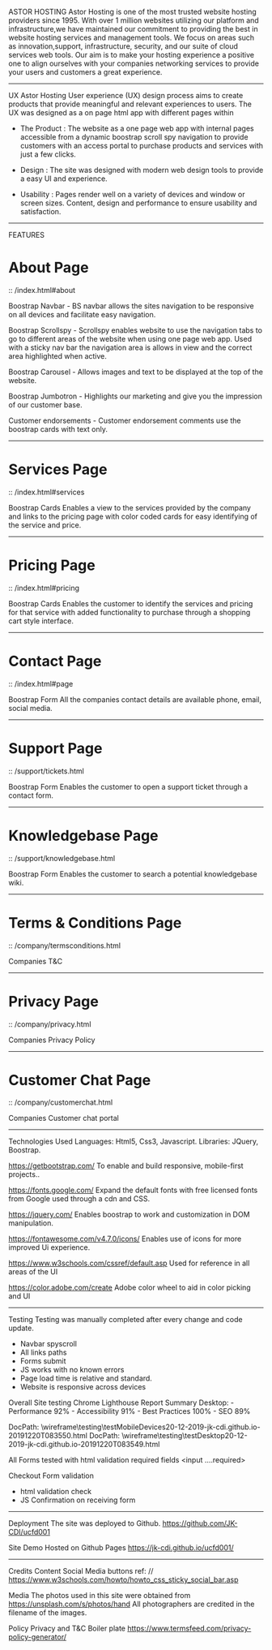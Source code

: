 ASTOR HOSTING
Astor Hosting is one of the most trusted website hosting providers since 1995. With over 1 million websites utilizing our platform and infrastructure,we have maintained our commitment to providing the best in website hosting services and management tools. We focus on areas such as innovation,support, infrastructure, security, and our suite of cloud services web tools. Our aim is to make your hosting experience a positive one to align ourselves with your companies networking services to provide your users and customers a great experience.

--------------------------------------------------------------------------------------------------------

UX
Astor Hosting User experience (UX) design process aims to create products that provide meaningful and relevant experiences to users.
The UX was designed as a on page html app with different pages within  

- The Product
    : The website as a one page web app with internal pages accessible from a dynamic boostrap scroll spy navigation to provide customers with an access portal to purchase products and services with just a few clicks.

- Design
    : The site was designed with modern web design tools to provide a easy UI and experience.

- Usability
    : Pages render well on a variety of devices and window or screen sizes. Content, design and performance to ensure usability and satisfaction.

--------------------------------------------------------------------------------------------------------

FEATURES

# About Page

:: /index.html#about

Boostrap Navbar - BS navbar allows the sites navigation to be responsive on all devices and facilitate easy navigation.

Boostrap Scrollspy - Scrollspy enables website to use the navigation tabs to go to different areas of the website when using one page web app.
Used with a sticky nav bar the navigation area is allows in view and the correct area highlighted when active.

Boostrap Carousel - Allows images and text to be displayed at the top of the website. 

Boostrap Jumbotron - Highlights our marketing and give you the impression of our customer base.

Customer endorsements - Customer endorsement comments use the boostrap cards with text only.

--------------------------------------------------------------------------------------------------------
# Services Page

:: /index.html#services

Boostrap Cards
Enables a view to the services provided by the company and links to the pricing page with color coded cards for easy identifying of the service and price. 

--------------------------------------------------------------------------------------------------------

# Pricing Page

:: /index.html#pricing

Boostrap Cards
Enables the customer to identify the services and pricing for that service with added functionality to purchase through a shopping cart style interface. 

--------------------------------------------------------------------------------------------------------
# Contact Page

:: /index.html#page

Boostrap Form
All the companies contact details are available phone, email, social media.

--------------------------------------------------------------------------------------------------------

# Support Page

:: /support/tickets.html

Boostrap Form
Enables the customer to open a support ticket through a contact form.

--------------------------------------------------------------------------------------------------------

# Knowledgebase Page

:: /support/knowledgebase.html

Boostrap Form
Enables the customer to search a potential knowledgebase wiki. 

--------------------------------------------------------------------------------------------------------

# Terms & Conditions Page

:: /company/termsconditions.html

 Companies T&C

--------------------------------------------------------------------------------------------------------

# Privacy Page

:: /company/privacy.html

 Companies Privacy Policy

--------------------------------------------------------------------------------------------------------

# Customer Chat Page

:: /company/customerchat.html

 Companies Customer chat portal

--------------------------------------------------------------------------------------------------------


Technologies Used
Languages: Html5, Css3, Javascript.
Libraries: JQuery, Boostrap.

https://getbootstrap.com/
To enable and build responsive, mobile-first projects..

https://fonts.google.com/
Expand the default fonts with free licensed fonts from Google used through a cdn and CSS.

https://jquery.com/
Enables boostrap to work and customization in DOM manipulation.

https://fontawesome.com/v4.7.0/icons/
Enables use of icons for more improved Ui experience.

https://www.w3schools.com/cssref/default.asp
Used for reference in all areas of the UI

https://color.adobe.com/create
Adobe color wheel to aid in color picking and UI 

--------------------------------------------------------------------------------------------------------

Testing
Testing was manually completed after every change and code update.

- Navbar spyscroll
- All links paths
- Forms submit
- JS works with no known errors
- Page load time is relative and standard.
- Website is responsive across devices

Overall Site testing Chrome Lighthouse Report Summary
Desktop:
    - Performance 92%
    - Accessibility 91%
    - Best Practices 100%
    - SEO 89%

DocPath: \wireframe\testing\testMobileDevices20-12-2019-jk-cdi.github.io-20191220T083550.html
DocPath: \wireframe\testing\testDesktop20-12-2019-jk-cdi.github.io-20191220T083549.html

All Forms tested with html validation required fields <input ....required>

Checkout Form validation
 - html validation check
 - JS Confirmation on receiving form
--------------------------------------------------------------------------------------------------------
Deployment
The site was deployed to Github. 
https://github.com/JK-CDI/ucfd001

Site Demo Hosted on Github Pages
https://jk-cdi.github.io/ucfd001/


--------------------------------------------------------------------------------------------------------
Credits
Content
Social Media buttons 
   ref: // https://www.w3schools.com/howto/howto_css_sticky_social_bar.asp

Media
The photos used in this site were obtained from
https://unsplash.com/s/photos/hand
All photographers are credited in the filename of the images.


Policy
Privacy and T&C Boiler plate 
https://www.termsfeed.com/privacy-policy-generator/

